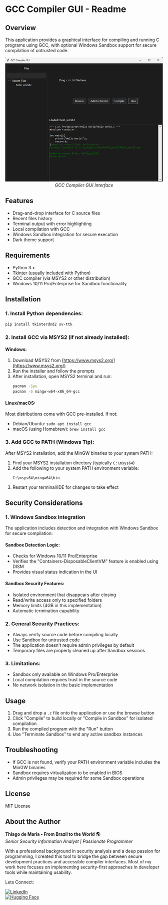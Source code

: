 # GCC Compiler GUI - Readme

## Overview
This application provides a graphical interface for compiling and running C programs using GCC, with optional Windows Sandbox support for secure compilation of untrusted code.

<p align="center">
  <img src="./image/image1.png" alt="GCC Compiler GUI Screenshot" width="600">
  <br>
  <em>GCC Compiler GUI Interface</em>
</p>

## Features
- Drag-and-drop interface for C source files
- Recent files history
- Terminal output with error highlighting
- Local compilation with GCC
- Windows Sandbox integration for secure execution
- Dark theme support

## Requirements
- Python 3.x
- Tkinter (usually included with Python)
- GCC compiler (via MSYS2 or other distribution)
- Windows 10/11 Pro/Enterprise for Sandbox functionality

## Installation

### 1. Install Python dependencies:
```bash
pip install tkinterdnd2 sv-ttk
```

### 2. Install GCC via MSYS2 (if not already installed):

#### Windows:
1. Download MSYS2 from [https://www.msys2.org/](https://www.msys2.org/)
2. Run the installer and follow the prompts
3. After installation, open MSYS2 terminal and run:
   ```bash
   pacman -Syu
   pacman -S mingw-w64-x86_64-gcc
   ```

#### Linux/macOS:
Most distributions come with GCC pre-installed. If not:
- Debian/Ubuntu: `sudo apt install gcc`
- macOS (using Homebrew): `brew install gcc`

### 3. Add GCC to PATH (Windows Tip):
After MSYS2 installation, add the MinGW binaries to your system PATH:
1. Find your MSYS2 installation directory (typically `C:\msys64`)
2. Add the following to your system PATH environment variable:
   ```
   C:\msys64\mingw64\bin
   ```
3. Restart your terminal/IDE for changes to take effect

## Security Considerations

### 1. Windows Sandbox Integration
The application includes detection and integration with Windows Sandbox for secure compilation:

#### Sandbox Detection Logic:
- Checks for Windows 10/11 Pro/Enterprise
- Verifies the "Containers-DisposableClientVM" feature is enabled using DISM
- Provides visual status indication in the UI

#### Sandbox Security Features:
- Isolated environment that disappears after closing
- Read/write access only to specified folders
- Memory limits (4GB in this implementation)
- Automatic termination capability

### 2. General Security Practices:
- Always verify source code before compiling locally
- Use Sandbox for untrusted code
- The application doesn't require admin privileges by default
- Temporary files are properly cleaned up after Sandbox sessions

### 3. Limitations:
- Sandbox only available on Windows Pro/Enterprise
- Local compilation requires trust in the source code
- No network isolation in the basic implementation

## Usage
1. Drag and drop a `.c` file onto the application or use the browse button
2. Click "Compile" to build locally or "Compile in Sandbox" for isolated compilation
3. Run the compiled program with the "Run" button
4. Use "Terminate Sandbox" to end any active sandbox instances

## Troubleshooting
- If GCC is not found, verify your PATH environment variable includes the MinGW binaries
- Sandbox requires virtualization to be enabled in BIOS
- Admin privileges may be required for some Sandbox operations

## License
MIT License

## About the Author

**Thiago de Maria - From Brazil to the World 🌎**  
*Senior Security Information Analyst | Passionate Programmer*

With a professional background in security analysis and a deep passion for programming, I created this tool to bridge the gap between secure development practices and accessible compiler interfaces. Most of my work here focuses on implementing security-first approaches in developer tools while maintaining usability.

Lets Connect:

[![LinkedIn](https://img.shields.io/badge/LinkedIn-Connect-blue)](https://www.linkedin.com/in/thiago-cequeira-99202239/)  
[![Hugging Face](https://img.shields.io/badge/🤗Hugging_Face-AI_projects-yellow)](https://huggingface.co/ThiSecur)

